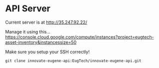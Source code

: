 # API Server
Current server is at http://35.247.92.22/

Manage it using this...
https://console.cloud.google.com/compute/instances?project=eugtech-asset-inventory&instancessize=50


Make sure you setup your SSH correctly!

    git clone innovate-eugene-api:EugTech/innovate-eugene-api.git
